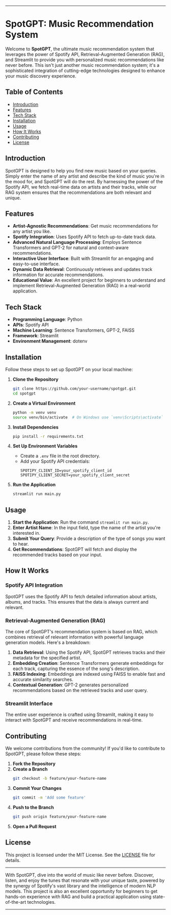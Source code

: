 

---

# SpotGPT: Music Recommendation System


Welcome to **SpotGPT**, the ultimate music recommendation system that leverages the power of Spotify API, Retrieval-Augmented Generation (RAG), and Streamlit to provide you with personalized music recommendations like never before. This isn't just another music recommendation system; it's a sophisticated integration of cutting-edge technologies designed to enhance your music discovery experience.

## Table of Contents
- [Introduction](#introduction)
- [Features](#features)
- [Tech Stack](#tech-stack)
- [Installation](#installation)
- [Usage](#usage)
- [How It Works](#how-it-works)
- [Contributing](#contributing)
- [License](#license)

## Introduction

SpotGPT is designed to help you find new music based on your queries. Simply enter the name of any artist and describe the kind of music you're in the mood for, and SpotGPT will do the rest. By harnessing the power of the Spotify API, we fetch real-time data on artists and their tracks, while our RAG system ensures that the recommendations are both relevant and unique.

## Features

- **Artist-Agnostic Recommendations**: Get music recommendations for any artist you like.
- **Spotify Integration**: Uses Spotify API to fetch up-to-date track data.
- **Advanced Natural Language Processing**: Employs Sentence Transformers and GPT-2 for natural and context-aware recommendations.
- **Interactive User Interface**: Built with Streamlit for an engaging and easy-to-use interface.
- **Dynamic Data Retrieval**: Continuously retrieves and updates track information for accurate recommendations.
- **Educational Value**: An excellent project for beginners to understand and implement Retrieval-Augmented Generation (RAG) in a real-world application.

## Tech Stack

- **Programming Language**: Python
- **APIs**: Spotify API
- **Machine Learning**: Sentence Transformers, GPT-2, FAISS
- **Framework**: Streamlit
- **Environment Management**: dotenv

## Installation

Follow these steps to set up SpotGPT on your local machine:

1. **Clone the Repository**
   ```sh
   git clone https://github.com/your-username/spotgpt.git
   cd spotgpt
   ```

2. **Create a Virtual Environment**
   ```sh
   python -m venv venv
   source venv/bin/activate  # On Windows use `venv\Scripts\activate`
   ```

3. **Install Dependencies**
   ```sh
   pip install -r requirements.txt
   ```

4. **Set Up Environment Variables**
   - Create a `.env` file in the root directory.
   - Add your Spotify API credentials:
     ```
     SPOTIPY_CLIENT_ID=your_spotify_client_id
     SPOTIPY_CLIENT_SECRET=your_spotify_client_secret
     ```

5. **Run the Application**
   ```sh
   streamlit run main.py
   ```

## Usage

1. **Start the Application**: Run the command `streamlit run main.py`.
2. **Enter Artist Name**: In the input field, type the name of the artist you're interested in.
3. **Submit Your Query**: Provide a description of the type of songs you want to hear.
4. **Get Recommendations**: SpotGPT will fetch and display the recommended tracks based on your input.

## How It Works

### Spotify API Integration

SpotGPT uses the Spotify API to fetch detailed information about artists, albums, and tracks. This ensures that the data is always current and relevant.

### Retrieval-Augmented Generation (RAG)

The core of SpotGPT's recommendation system is based on RAG, which combines retrieval of relevant information with powerful language generation models. Here's a breakdown:

1. **Data Retrieval**: Using the Spotify API, SpotGPT retrieves tracks and their metadata for the specified artist.
2. **Embedding Creation**: Sentence Transformers generate embeddings for each track, capturing the essence of the song's description.
3. **FAISS Indexing**: Embeddings are indexed using FAISS to enable fast and accurate similarity searches.
4. **Contextual Generation**: GPT-2 generates personalized recommendations based on the retrieved tracks and user query.

### Streamlit Interface

The entire user experience is crafted using Streamlit, making it easy to interact with SpotGPT and receive recommendations in real-time.

## Contributing

We welcome contributions from the community! If you'd like to contribute to SpotGPT, please follow these steps:

1. **Fork the Repository**
2. **Create a Branch**
   ```sh
   git checkout -b feature/your-feature-name
   ```
3. **Commit Your Changes**
   ```sh
   git commit -m 'Add some feature'
   ```
4. **Push to the Branch**
   ```sh
   git push origin feature/your-feature-name
   ```
5. **Open a Pull Request**

## License

This project is licensed under the MIT License. See the [LICENSE](LICENSE) file for details.

---

With SpotGPT, dive into the world of music like never before. Discover, listen, and enjoy the tunes that resonate with your unique taste, powered by the synergy of Spotify's vast library and the intelligence of modern NLP models. This project is also an excellent opportunity for beginners to get hands-on experience with RAG and build a practical application using state-of-the-art technologies.


---


